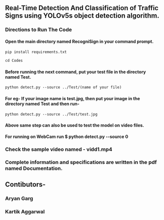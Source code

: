 ## Real-Time Detection And Classification of Traffic Signs using YOLOv5s object detection algorithm.

### Directions to Run The Code
#### Open the main directory named RecogniSign in your command prompt.
```diff 
pip install requirements.txt
```

```diff 
cd Codes
```
#### Before running the next command, put your test file in the directory named Test.
```diff
python detect.py --source ../Test/(name of your file)
````
#### For eg- If your image name is test.jpg, then put your image in the directory named Test and then run-
```diff
python detect.py --source ../Test/test.jpg
```
#### Above same step can also be used to test the model on video files.
#### For running on WebCam run $ python detect.py --source 0

### Check the sample video named - vidd1.mp4
### Complete information and specifications are written in the pdf named Documentation.

## Contibutors-
### Aryan Garg
### Kartik Aggarwal

